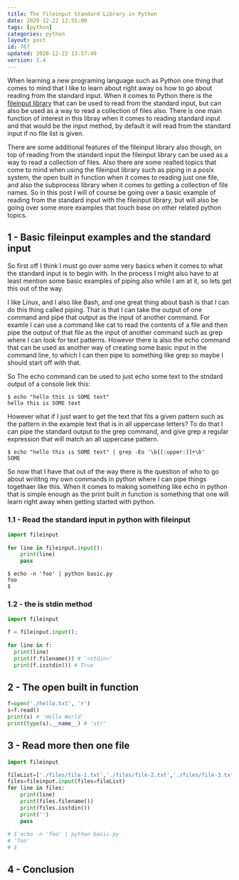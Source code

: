 ```yaml
---
title: The fileinput Standard Library in Python 
date: 2020-12-22 12:55:00
tags: [python]
categories: python
layout: post
id: 767
updated: 2020-12-22 13:57:49
version: 1.4
---
```


When learning a new programing language such as Python one thing that comes to mind that I like to learn about right away os how to go about reading from the standard input. When it comes to Python there is the [fileinput library](https://docs.python.org/3.7/library/fileinput.html) that can be used to read from the standard input, but can also be used as a way to read a collection of files also. There is one main function of interest in this libray when it comes to reading standard input and that would be the input method, by default it will read from the standard input if no file list is given.

There are some additional features of the fileinput library also though, on top of reading from the standard input the fileinput library can be used as a way to read a collection of files. Also there are some realted topics that come to mind when using the fileinput library such as piping in a posix system, the open built in function when it comes to reading just one file, and also the subprocess library when it comes to getting a collection of file names. So in this post I will of course be going over a basic example of reading from the standard input with the fileinput library, but will also be going over some more examples that touch base on other related python topics.

<!-- more -->

## 1 - Basic fileinput examples and the standard input

So first off I think I must go over some very basics when it comes to what the standard input is to begin with. In the process I might also have to at least mention some basic examples of piping also while I am at it, so lets get this out of the way.

I like Linux, and I also like Bash, and one great thing about bash is that I can do this thing called piping. That is that I can take the output of one command and pipe that output as the input of another command. For examle I can use a command like cat to read the contents of a file and then pipe the output of that file as the input of another command such as grep where I can look for text patterns. However there is also the echo command that can be used as another way of creating some basic input in the command line, to which I can then pipe to something like grep so maybe I should start off with that.

So The echo command can be used to just echo some text to the stndard output of a console liek this:

```
$ echo "hello this is SOME text"
hello this is SOME text
```

However what if I just want to get the text that fits a given pattern such as the pattern in the example text that is in all uppercase letters? To do that I can pipe the standard output to the grep command, and give grep a regular expression that will match an all uppercase pattern.

```
$ echo "hello this is SOME text" | grep -Eo '\b[[:upper:]]+\b'
SOME
```

So now that I have that out of the way there is the question of who to go about writitng my own commands in python where I can pipe things togethaer like this. When it comes to making something like echo in python that is simple enough as the print built in function is something that one will learn right away when getting started with python.

### 1.1 - Read the standard input in python with fileinput

```python
import fileinput
 
for line in fileinput.input():
    print(line)
    pass
```

```
$ echo -n 'foo' | python basic.py
foo
$
```

### 1.2 - the is stdin method

```python
import fileinput
 
f = fileinput.input();
 
for line in f:
  print(line)
  print(f.filename()) # '<stdin>'
  print(f.isstdin()) # True
```

## 2 - The open built in function

```python
f=open('./hello.txt', 'r')
s=f.read()
print(s) # 'Hello World'
print(type(s).__name__) # 'str'
```

## 3 - Read more then one file

```python
import fileinput

fileList=['./files/file-1.txt','./files/file-2.txt','./files/file-3.txt']
files=fileinput.input(files=fileList)
for line in files:
    print(line)
    print(files.filename())
    print(files.isstdin())
    print('')
    pass
 
# $ echo -n 'foo' | python basic.py
# 'foo'
# $
```

## 4 - Conclusion

